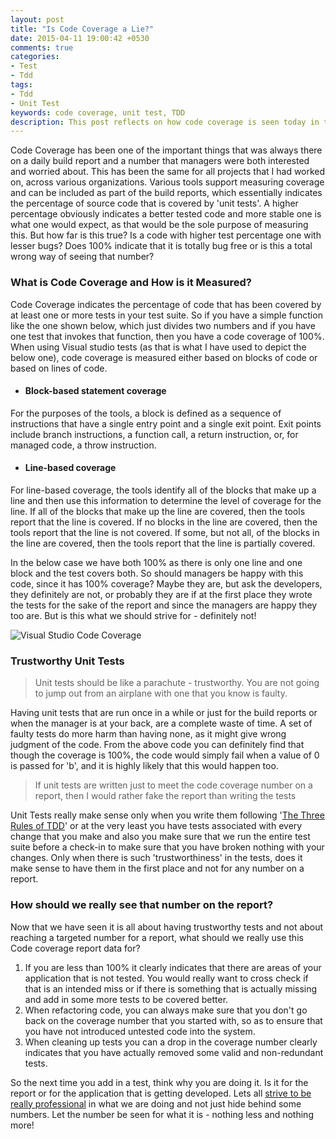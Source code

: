```yaml
---
layout: post
title: "Is Code Coverage a Lie?"
date: 2015-04-11 19:00:42 +0530
comments: true
categories:
- Test
- Tdd 
tags: 
- Tdd
- Unit Test
keywords: code coverage, unit test, TDD 
description: This post reflects on how code coverage is seen today in the industry and on how it should actually be seen and interpreted so as to produce better and stable code.
---
```


Code Coverage has been one of the important things that was always there on a daily build report and a number that managers were both interested and worried about. This has been the same for all projects that I had worked on, across various organizations. Various tools support measuring coverage and can be included as part of the build reports, which essentially indicates the percentage of source code that is covered by 'unit tests'. A higher percentage obviously indicates a better tested code and more stable one is what one would expect, as that would be the sole purpose of measuring this. But how far is this true? Is a code with higher test percentage one with lesser bugs? Does 100% indicate that it is totally bug free or is this a total wrong way of seeing that number?

### What is Code Coverage and How is it Measured? ###

Code Coverage indicates the percentage of code that has been covered by at least one or more tests in your test suite. So if you have a simple function like the one shown below, which just divides two numbers and if you have one test that invokes that function, then you have a code coverage of 100%. When using Visual studio tests (as that is what I have used to depict the below one), code coverage is measured either based on blocks of code or based on lines of code.

- #### Block-based statement coverage ####
For the purposes of the tools, a block is defined as a sequence of instructions that have a single entry point and a single exit point. Exit points include branch instructions, a function call, a return instruction, or, for managed code, a throw instruction.

- #### Line-based coverage ####
For line-based coverage, the tools identify all of the blocks that make up a line and then use this information to determine the level of coverage for the line. If all of the blocks that make up the line are covered, then the tools report that the line is covered. If no blocks in the line are covered, then the tools report that the line is not covered. If some, but not all, of the blocks in the line are covered, then the tools report that the line is partially covered. 

In the below case we have both 100% as there is only one line and one block and the test covers both. So should managers be happy with this code, since it has 100% coverage? Maybe they are, but ask the developers, they definitely are not, or probably they are if at the first place they wrote the tests for the sake of the report and since the managers are happy they too are. But is this what we should strive for - definitely not! 

<img class="center" alt="Visual Studio Code Coverage" src="{{ site.images_root}}/code_coverage.PNG" />

### Trustworthy Unit Tests ###
> Unit tests should be like a parachute - trustworthy. You are not going to jump out from an airplane with one that you know is faulty.

Having unit tests that are run once in a while or just for the build reports or when the manager is at your back, are a complete waste of time. A set of faulty tests do more harm than having none, as it might give wrong judgment of the code. From the above code you can definitely find that though the coverage is 100%, the code would simply fail when a value of 0 is passed for 'b', and it is highly likely that this would happen too. 
> If unit tests are written just to meet the code coverage number on a report, then I would rather fake the report than writing the tests

Unit Tests really make sense only when you write them following '[The Three Rules of TDD](http://butunclebob.com/ArticleS.UncleBob.TheThreeRulesOfTdd)' or at the very least you have tests associated with every change that you make and also you make sure that we run the entire test suite before a check-in to make sure that you have broken nothing with your changes. Only when there is such 'trustworthiness' in the tests, does it make sense to have them in the first place and not for any number on a report. 

### How should we really see that number on the report? ###
Now that we have seen it is all about having trustworthy tests and not about reaching a targeted number for a report, what should we really use this Code coverage report data for?
 
1. If you are less than 100% it clearly indicates that there are areas of your application that is not tested. You would really want to cross check if that is an intended miss or if there is something that is actually missing and add in some more tests to be covered better.
2. When refactoring code, you can always make sure that you don't go back on the coverage number that you started with, so as to ensure that you have not introduced untested code into the system.
3. When cleaning up tests you can a drop in the coverage number clearly indicates that you have actually removed some valid and non-redundant tests.

So the next time you add in a test, think why you are doing it. Is it for the report or for the application that is getting developed. Lets all [strive to be really professional](https://vimeo.com/43536488) in what we are doing and not just hide behind some numbers. Let the number be seen for what it is - nothing less and nothing more!